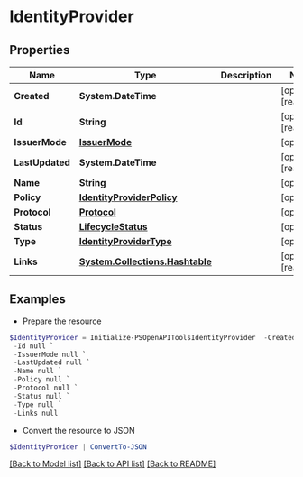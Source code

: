 # IdentityProvider
## Properties

Name | Type | Description | Notes
------------ | ------------- | ------------- | -------------
**Created** | **System.DateTime** |  | [optional] [readonly] 
**Id** | **String** |  | [optional] [readonly] 
**IssuerMode** | [**IssuerMode**](IssuerMode.md) |  | [optional] 
**LastUpdated** | **System.DateTime** |  | [optional] [readonly] 
**Name** | **String** |  | [optional] 
**Policy** | [**IdentityProviderPolicy**](IdentityProviderPolicy.md) |  | [optional] 
**Protocol** | [**Protocol**](Protocol.md) |  | [optional] 
**Status** | [**LifecycleStatus**](LifecycleStatus.md) |  | [optional] 
**Type** | [**IdentityProviderType**](IdentityProviderType.md) |  | [optional] 
**Links** | [**System.Collections.Hashtable**](SystemCollectionsHashtable.md) |  | [optional] [readonly] 

## Examples

- Prepare the resource
```powershell
$IdentityProvider = Initialize-PSOpenAPIToolsIdentityProvider  -Created null `
 -Id null `
 -IssuerMode null `
 -LastUpdated null `
 -Name null `
 -Policy null `
 -Protocol null `
 -Status null `
 -Type null `
 -Links null
```

- Convert the resource to JSON
```powershell
$IdentityProvider | ConvertTo-JSON
```

[[Back to Model list]](../README.md#documentation-for-models) [[Back to API list]](../README.md#documentation-for-api-endpoints) [[Back to README]](../README.md)

